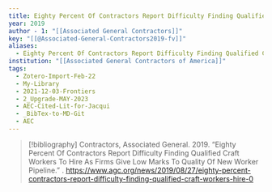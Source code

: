 ```yaml
---
title: Eighty Percent Of Contractors Report Difficulty Finding Qualified Craft Workers To Hire As Firms Give Low Marks To Quality Of New Worker Pipeline
year: 2019
author - 1: "[[Associated General Contractors]]"
key: "[[@Associated-General-Contractors2019-fv]]"
aliases:
  - Eighty Percent Of Contractors Report Difficulty Finding Qualified Craft Workers To Hire As Firms Give Low Marks To Quality Of New Worker Pipeline
institution: "[[Associated General Contractors of America]]"
tags:
  - Zotero-Import-Feb-22
  - My-Library
  - 2021-12-03-Frontiers
  - 2_Upgrade-MAY-2023
  - AEC-Cited-Lit-for-Jacqui
  - _BibTex-to-MD-Git
  - AEC
---
```


> [!bibliography]
> Contractors, Associated General. 2019. “Eighty Percent Of Contractors Report Difficulty Finding Qualified Craft Workers To Hire As Firms Give Low Marks To Quality Of New Worker Pipeline.” . https://www.agc.org/news/2019/08/27/eighty-percent-contractors-report-difficulty-finding-qualified-craft-workers-hire-0